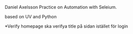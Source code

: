 Daniel Axelsson Practice on Automation with Seleium.

based on UV and Python

*Verify homepage ska verifya title på sidan istället för login